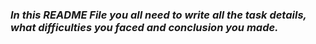 ### _In this README File you all need to write all the task details, what difficulties you faced and conclusion you made._

